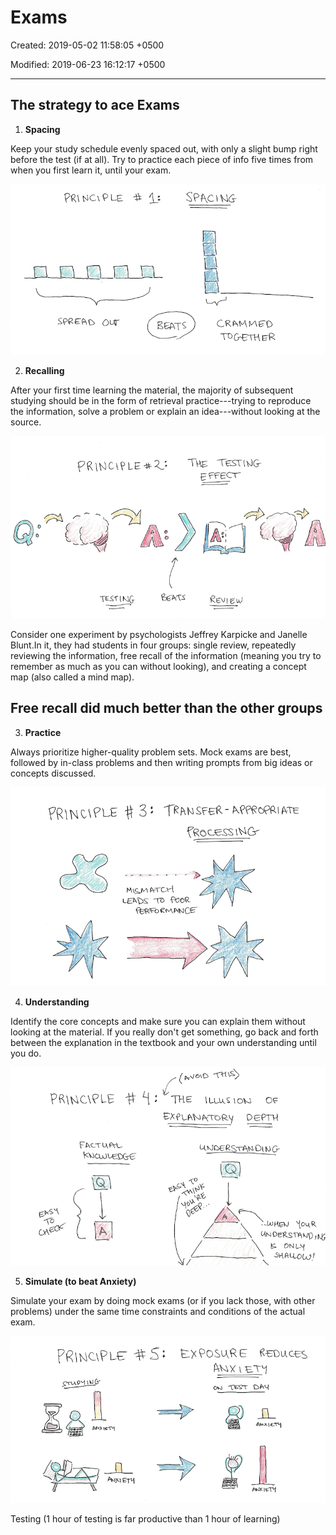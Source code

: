 # Exams

Created: 2019-05-02 11:58:05 +0500

Modified: 2019-06-23 16:12:17 +0500

---

## The strategy to ace Exams

1. **Spacing**

Keep your study schedule evenly spaced out, with only a slight bump right before the test (if at all). Try to practice each piece of info five times from when you first learn it, until your exam.

![-9N 1 Dśas ](media/Learning-Intro_Exams-image1.png)

2. **Recalling**

After your first time learning the material, the majority of subsequent studying should be in the form of retrieval practice---trying to reproduce the information, solve a problem or explain an idea---without looking at the source.

![image](media/Learning-Intro_Exams-image2.png)

Consider one experiment by psychologists Jeffrey Karpicke and Janelle Blunt.In it, they had students in four groups: single review, repeatedly reviewing the information, free recall of the information (meaning you try to remember as much as you can without looking), and creating a concept map (also called a mind map).

## Free recall did much better than the other groups

3. **Practice**

Always prioritize higher-quality problem sets. Mock exams are best, followed by in-class problems and then writing prompts from big ideas or concepts discussed.

![「 EN 刀 」 -80 ](media/Learning-Intro_Exams-image3.png)

4. **Understanding**

Identify the core concepts and make sure you can explain them without looking at the material. If you really don't get something, go back and forth between the explanation in the textbook and your own understanding until you do.

![image](media/Learning-Intro_Exams-image4.png)

5. **Simulate (to beat Anxiety)**

Simulate your exam by doing mock exams (or if you lack those, with other problems) under the same time constraints and conditions of the actual exam.

![image](media/Learning-Intro_Exams-image5.png)

Testing (1 hour of testing is far productive than 1 hour of learning)
